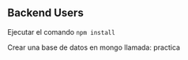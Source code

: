 ## Backend Users

Ejecutar el comando
``
npm install
``

Crear una base de datos en mongo llamada:
practica